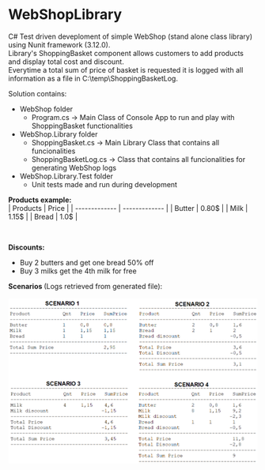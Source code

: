 # WebShopLibrary
C# Test driven deveploment of simple WebShop (stand alone class library) using Nunit framework (3.12.0). </br>
Library's ShoppingBasket component allows customers to add products and display total cost and discount.</br>
Everytime a total sum of price of basket is requested it is logged with all information as a file in C:\\temp\ShoppingBasketLog.</br>

Solution contains:
* WebShop folder
  * Program.cs -> Main Class of Console App to run and play with ShoppingBasket functionalities
* WebShop.Library folder
  * ShoppingBasket.cs -> Main Library Class that contains all funcionalities
  * ShoppingBasketLog.cs -> Class that contains all funcionalities for generating WebShop logs 
* WebShop.Library.Test folder 
  * Unit tests made and run during development

<b>Products example:</b> </br>
| Products  | Price |
| ------------- | ------------- |
| Butter  | 0.80$  |
| Milk  | 1.15$  |
| Bread  | 1.0$  |

</br>

<b>Discounts:</b></br>
* Buy 2 butters and get one bread 50% off
* Buy 3 milks get the 4th milk for free 

<b>Scenarios </b>(Logs retrieved from generated file):</br></br>
![promisechains](https://github.com/domkris/files/blob/master/WebShopLibrary/ScenarioAll.png?raw=true)
